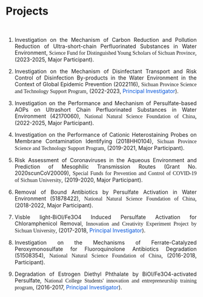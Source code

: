 # Projects


<br>
<ol>
  


<li><p style="text-align:justify; text-justify:inter-ideograph;">Investigation on the Mechanism of Carbon Reduction and Pollution Reduction of Ultra-short-chain Perfluorinated Substances in Water Environment, <font face="arial black">Science Fund for Distinguished Young Scholars of Sichuan Province</font>, (2023-2025, Major Participant).</p></li> 


<li><p style="text-align:justify; text-justify:inter-ideograph;">Investigation on the Mechanism of Disinfectant Transport and Risk Control of Disinfection By-products in the Water Environment in the Context of Global Epidemic Prevention (2022116), <font face="arial black">Sichuan Province Science and Technology Support Program</font>, (2022-2023, <font color=#0052D9>Principal Investigator</font>).</p></li> 


<li><p style="text-align:justify; text-justify:inter-ideograph;">Investigation on the Performance and Mechanism of Persulfate-based AOPs on Ultrashort Chain Perfluorinated Substances in Water Environment (42170060), <font face="arial black">National Natural Science Foundation of China</font>, (2022-2025, Major Participant).</p></li> 


<li><p style="text-align:justify; text-justify:inter-ideograph;">Investigation on the Performance of Cationic Heterostaining Probes on Membrane Contamination Identifying (2018HH0104), <font face="arial black">Sichuan Province Science and Technology Support Program</font>, (2019-2021, Major Participant).</p></li>


<li><p style="text-align:justify; text-justify:inter-ideograph;">Risk Assessment of Coronaviruses in the Aqueous Environment and Prediction of Mesophilic Transmission Routes (Grant No. 2020scunCoV20009), <font face="arial black">Special Funds for Prevention and Control of COVID-19 of Sichuan University</font>, (2019-2020, Major Participant).</p></li> 


<li><p style="text-align:justify; text-justify:inter-ideograph;">Removal of Bound Antibiotics by Persulfate Activation in Water Environment (51878422), <font face="arial black">National Natural Science Foundation of China</font>, (2018-2022, Major Participant).</p></li> 


<li><p style="text-align:justify; text-justify:inter-ideograph;">Visble light-BiOI/Fe3O4 Induced Persulfate Activation for Chloramphenicol Removal, <font face="arial black">Innovation and Creativity Experiment Project by Sichuan University</font>, (2017-2018, <font color=#0052D9>Principal Investigator</font>).</p></li>


<li><p style="text-align:justify; text-justify:inter-ideograph;">Investigation on the Mechanisms of Ferrate-Catalyzed Peroxymonosulfate for Fluoroquinolone Antibiotics Degradation (51508354), <font face="arial black">National Natural Science Foundation of China</font>, (2016-2018, Participant).</p></li>   


<li><p style="text-align:justify; text-justify:inter-ideograph;">Degradation of Estrogen Diethyl Phthalate by BiOI/Fe3O4-activated Persulfate, <font face="arial black">National College Students' innovation and entrepreneurship training program</font>, (2016-2017, <font color=#0052D9>Principal Investigator</font>).</p></li> 

</ol>

